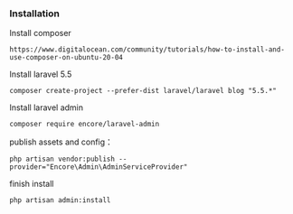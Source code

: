 ### Installation
Install composer
```
https://www.digitalocean.com/community/tutorials/how-to-install-and-use-composer-on-ubuntu-20-04
```
Install laravel 5.5
```
composer create-project --prefer-dist laravel/laravel blog "5.5.*"
```
Install laravel admin
```
composer require encore/laravel-admin
```
publish assets and config：
```
php artisan vendor:publish --provider="Encore\Admin\AdminServiceProvider"
```
finish install
```
php artisan admin:install
```
